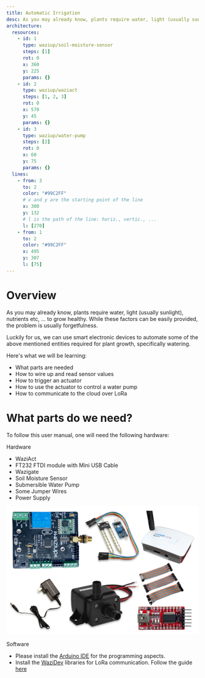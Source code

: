 ```yaml
---
title: Automatic Irrigation
desc: As you may already know, plants require water, light (usually sunlight), nutrients etc, ... to grow healthy.
architecture:
  resources:
    - id: 1
      type: waziup/soil-moisture-sensor
      steps: [1]
      rot: 0
      x: 360
      y: 225
      params: {}
    - id: 2
      type: waziup/waziact
      steps: [1, 2, 3]
      rot: 0
      x: 570
      y: 45
      params: {}
    - id: 3 
      type: waziup/water-pump
      steps: [2]
      rot: 0
      x: 60
      y: 75
      params: {}
  lines:
    - from: 3
      to: 2
      color: "#99C2FF"
      # x and y are the starting point of the line
      x: 300
      y: 132
      # l is the path of the line: horiz., vertic., ...
      l: [270]
    - from: 1
      to: 2
      color: "#99C2FF"
      x: 495
      y: 307
      l: [75]
---
```


Overview
========

As you may already know, plants require water, light (usually sunlight), nutrients etc, ... to grow healthy. While these factors can be easily provided, the problem is usually forgetfulness.

Luckily for us, we can use smart electronic devices to automate some of the above mentioned entities required for plant growth, specifically watering.

Here's what we will be learning:
- What parts are needed
- How to wire up and read sensor values
- How to trigger an actuator
- How to use the actuator to control a water pump
- How to communicate to the cloud over LoRa


What parts do we need?
======================

To follow this user manual, one will need the following hardware:

Hardware
  - WaziAct
  - FT232 FTDI module with Mini USB Cable
  - Wazigate
  - Soil Moisture Sensor
  - Submersible Water Pump
  - Some Jumper Wires
  - Power Supply

![Parts One](./media/parts_one.png)

Software
  - Please install the [Arduino IDE](https://www.arduino.cc/en/Main/Software) for the programming aspects.
  - Install the [WaziDev](https://github.com/Waziup/WaziDev/archive/master.zip) libraries for LoRa communication. Follow the guide [here](https://waziup.io/documentation/wazidev/user-manual/#install-the-wazidev-sketchbook)